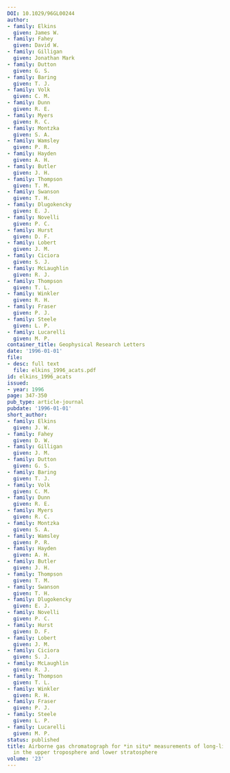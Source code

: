 ```yaml
---
DOI: 10.1029/96GL00244
author:
- family: Elkins
  given: James W.
- family: Fahey
  given: David W.
- family: Gilligan
  given: Jonathan Mark
- family: Dutton
  given: G. S.
- family: Baring
  given: T. J.
- family: Volk
  given: C. M.
- family: Dunn
  given: R. E.
- family: Myers
  given: R. C.
- family: Montzka
  given: S. A.
- family: Wamsley
  given: P. R.
- family: Hayden
  given: A. H.
- family: Butler
  given: J. H.
- family: Thompson
  given: T. M.
- family: Swanson
  given: T. H.
- family: Dlugokencky
  given: E. J.
- family: Novelli
  given: P. C.
- family: Hurst
  given: D. F.
- family: Lobert
  given: J. M.
- family: Ciciora
  given: S. J.
- family: McLaughlin
  given: R. J.
- family: Thompson
  given: T. L.
- family: Winkler
  given: R. H.
- family: Fraser
  given: P. J.
- family: Steele
  given: L. P.
- family: Lucarelli
  given: M. P.
container_title: Geophysical Research Letters
date: '1996-01-01'
file:
- desc: full text
  file: elkins_1996_acats.pdf
id: elkins_1996_acats
issued:
- year: 1996
page: 347-350
pub_type: article-journal
pubdate: '1996-01-01'
short_author:
- family: Elkins
  given: J. W.
- family: Fahey
  given: D. W.
- family: Gilligan
  given: J. M.
- family: Dutton
  given: G. S.
- family: Baring
  given: T. J.
- family: Volk
  given: C. M.
- family: Dunn
  given: R. E.
- family: Myers
  given: R. C.
- family: Montzka
  given: S. A.
- family: Wamsley
  given: P. R.
- family: Hayden
  given: A. H.
- family: Butler
  given: J. H.
- family: Thompson
  given: T. M.
- family: Swanson
  given: T. H.
- family: Dlugokencky
  given: E. J.
- family: Novelli
  given: P. C.
- family: Hurst
  given: D. F.
- family: Lobert
  given: J. M.
- family: Ciciora
  given: S. J.
- family: McLaughlin
  given: R. J.
- family: Thompson
  given: T. L.
- family: Winkler
  given: R. H.
- family: Fraser
  given: P. J.
- family: Steele
  given: L. P.
- family: Lucarelli
  given: M. P.
status: published
title: Airborne gas chromatograph for *in situ* measurements of long-lived species
  in the upper troposphere and lower stratosphere
volume: '23'
---
```

